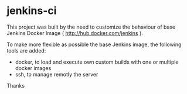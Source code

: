 # jenkins-ci

This project was built by the need to customize the behaviour of base Jenkins Docker Image ( http://hub.docker.com/jenkins ).

To make more flexible as possible the base Jenkins image, the following tools are added:
- docker, to load and execute own custom builds with one or multiple docker images
- ssh, to manage remotly the server


Thanks
